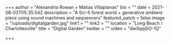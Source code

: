 +++
author = "Alexandria Rowan + Matias Villaplanas"
bio = ""
date = 2021-08-03T05:35:54Z
description = "A Sci-fi forest world + generative ambient piece using sound machines and sequencers"
featured_patch = false
image = "/uploads/digitalgarden.jpg"
link1 = ""
link2 = ""
location = "Long Beach / Charlottesville"
title = "Digital Garden"
twitter = ""
video = "dwXqqi5O-1Q"

+++
